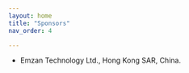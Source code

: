 ```yaml
---
layout: home
title: "Sponsors"
nav_order: 4

---
```


- Emzan Technology Ltd., Hong Kong SAR, China.

